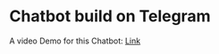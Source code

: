 # Chatbot build on Telegram

A video Demo for this Chatbot: [Link](https://www.youtube.com/watch?v=pP5i7Lb2bkA&t=8s)
